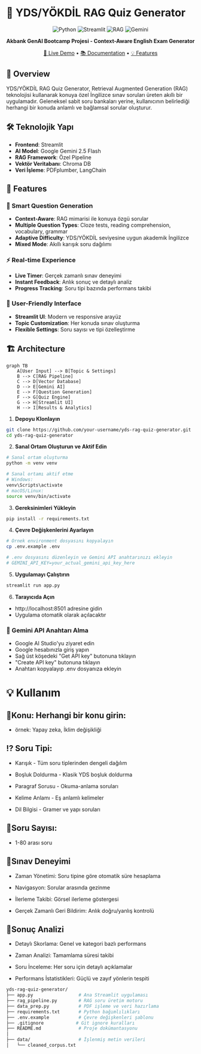 # 🎯 YDS/YÖKDİL RAG Quiz Generator

<div align="center">

![Python](https://img.shields.io/badge/Python-3.8+-blue.svg)
![Streamlit](https://img.shields.io/badge/Streamlit-1.28-FF4B4B.svg)
![RAG](https://img.shields.io/badge/RAG-Architecture-green.svg)
![Gemini](https://img.shields.io/badge/Gemini-AI-orange.svg)

**Akbank GenAI Bootcamp Projesi - Context-Aware English Exam Generator**

[🚀 Live Demo](#) • [📚 Documentation](#) • [💡 Features](#features)

</div>

## 📖 Overview

YDS/YÖKDİL RAG Quiz Generator, Retrieval Augmented Generation (RAG) teknolojisi kullanarak konuya özel İngilizce sınav soruları üreten akıllı bir uygulamadır. Geleneksel sabit soru bankaları yerine, kullanıcının belirlediği herhangi bir konuda anlamlı ve bağlamsal sorular oluşturur.

## 🛠️ Teknolojik Yapı
- **Frontend**:	Streamlit
- **AI Model**: Google Gemini 2.5 Flash
- **RAG Framework**: Özel Pipeline
- **Vektör Veritabanı**: Chroma DB
- **Veri İşleme**: PDFplumber, LangChain


## 🎯 Features

### 🤖 Smart Question Generation
- **Context-Aware**: RAG mimarisi ile konuya özgü sorular
- **Multiple Question Types**: Cloze tests, reading comprehension, vocabulary, grammar
- **Adaptive Difficulty**: YDS/YÖKDİL seviyesine uygun akademik İngilizce
- **Mixed Mode**: Akıllı karışık soru dağılımı

### ⚡ Real-time Experience
- **Live Timer**: Gerçek zamanlı sınav deneyimi
- **Instant Feedback**: Anlık sonuç ve detaylı analiz
- **Progress Tracking**: Soru tipi bazında performans takibi

### 🎨 User-Friendly Interface
- **Streamlit UI**: Modern ve responsive arayüz
- **Topic Customization**: Her konuda sınav oluşturma
- **Flexible Settings**: Soru sayısı ve tipi özelleştirme

## 🏗️ Architecture

```mermaid
graph TB
    A[User Input] --> B[Topic & Settings]
    B --> C[RAG Pipeline]
    C --> D[Vector Database]
    D --> E[Gemini AI]
    E --> F[Question Generation]
    F --> G[Quiz Engine]
    G --> H[Streamlit UI]
    H --> I[Results & Analytics]
```
1. **Depoyu Klonlayın**
```bash
git clone https://github.com/your-username/yds-rag-quiz-generator.git
cd yds-rag-quiz-generator
```
2. **Sanal Ortam Oluşturun ve Aktif Edin**
```bash
# Sanal ortam oluşturma
python -m venv venv

# Sanal ortamı aktif etme
# Windows:
venv\Scripts\activate
# macOS/Linux:
source venv/bin/activate
```
3. **Gereksinimleri Yükleyin**
```bash
pip install -r requirements.txt
```
4. **Çevre Değişkenlerini Ayarlayın**
```bash
# Örnek environment dosyasını kopyalayın
cp .env.example .env

# .env dosyasını düzenleyin ve Gemini API anahtarınızı ekleyin
# GEMINI_API_KEY=your_actual_gemini_api_key_here
```
5. **Uygulamayı Çalıştırın**
```bash
streamlit run app.py
```
6. **Tarayıcıda Açın**
- http://localhost:8501 adresine gidin
- Uygulama otomatik olarak açılacaktır

### 🔑 Gemini API Anahtarı Alma
- Google AI Studio'yu ziyaret edin
- Google hesabınızla giriş yapın
- Sağ üst köşedeki "Get API key" butonuna tıklayın
- "Create API key" butonuna tıklayın
- Anahtarı kopyalayıp .env dosyanıza ekleyin

# 💡 Kullanım
 ## 🚩Konu: Herhangi bir konu girin:
 - örnek: Yapay zeka, İklim değişikliği
 ## ⁉ Soru Tipi:
- Karışık - Tüm soru tiplerinden dengeli dağılım

- Boşluk Doldurma - Klasik YDS boşluk doldurma

- Paragraf Sorusu - Okuma-anlama soruları

- Kelime Anlamı - Eş anlamlı kelimeler

- Dil Bilgisi - Gramer ve yapı soruları

## 🔢Soru Sayısı: 
- 1-80 arası soru

## 💪Sınav Deneyimi
- Zaman Yönetimi: Soru tipine göre otomatik süre hesaplama

- Navigasyon: Sorular arasında gezinme

- İlerleme Takibi: Görsel ilerleme göstergesi

- Gerçek Zamanlı Geri Bildirim: Anlık doğru/yanlış kontrolü

## 🔎Sonuç Analizi
- Detaylı Skorlama: Genel ve kategori bazlı performans

- Zaman Analizi: Tamamlama süresi takibi

- Soru İnceleme: Her soru için detaylı açıklamalar

- Performans İstatistikleri: Güçlü ve zayıf yönlerin tespiti

```bash
yds-rag-quiz-generator/
├── app.py                 # Ana Streamlit uygulaması
├── rag_pipeline.py        # RAG soru üretim motoru
├── data_prep.py           # PDF işleme ve veri hazırlama
├── requirements.txt       # Python bağımlılıkları
├── .env.example           # Çevre değişkenleri şablonu
├── .gitignore            # Git ignore kuralları
├── README.md              # Proje dokümantasyonu
│
├── data/                  # İşlenmiş metin verileri
│   └── cleaned_corpus.txt
```
